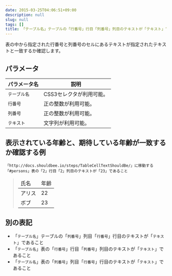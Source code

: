 ```yaml
---
date: 2015-03-25T04:06:51+09:00
description: null
slug: null
tags: []
title: 「テーブル名」テーブルの「行番号」行目「列番号」列目のテキストが「テキスト」であること
---
```


表の中から指定された行番号と列番号のセルにあるテキストが指定されたテキストと一致するか確認します。

## パラメータ

パラメータ名 | 説明
------|---------
`テーブル名` | CSS3セレクタが利用可能。
`行番号` | 正の整数が利用可能。
`列番号` | 正の整数が利用可能。
`テキスト` | 文字列が利用可能。

## 表示されている年齢と、期待している年齢が一致するか確認する例

```
「http://docs.shouldbee.io/steps/TableCellTextShouldBe/」に移動する
「#persons」表の「2」行目「2」列目のテキストが「23」であること
```

<blockquote>
<table id="persons">
  <thead>
    <tr>
        <td>氏名</td>
        <td>年齢</td>
    </tr>
  </thead>
  <tbody>
    <tr>
        <td>アリス</td>
        <td>22</td>
    </tr>
    <tr>
        <td>ボブ</td>
        <td>23</td>
    </tr>
  </tbody>
</table>
</blockquote>

## 別の表記

* 「`テーブル名`」テーブルの「`列番号`」列目「`行番号`」行目のテキストが「`テキスト`」であること
* 「`テーブル名`」表の「`行番号`」行目「`列番号`」列目のテキストが「`テキスト`」であること
* 「`テーブル名`」表の「`列番号`」列目「`行番号`」行目のテキストが「`テキスト`」であること
